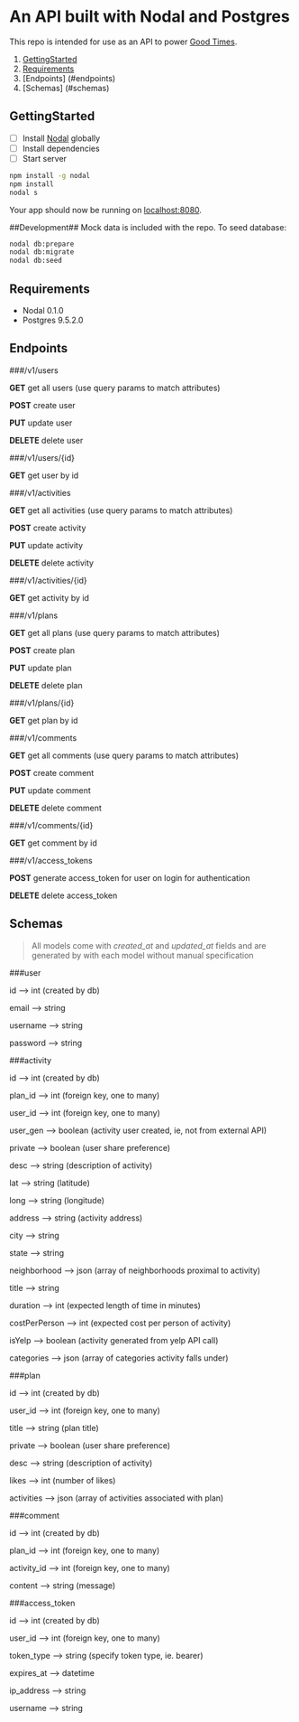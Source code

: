 # An API built with Nodal and Postgres

This repo is intended for use as an API to power [Good Times](https://github.com/sweaty-figs).

1. [GettingStarted](#gettingstarted)
2. [Requirements](#requirements)
3. [Endpoints] (#endpoints)
4. [Schemas] (#schemas)

## GettingStarted
- [ ] Install [Nodal](https://github.com/keithwhor/nodal) globally
- [ ] Install dependencies
- [ ] Start server

```sh
npm install -g nodal
npm install
nodal s
```
Your app should now be running on [localhost:8080](http://localhost:8080/).

##Development##
Mock data is included with the repo. To seed database:
```sh
nodal db:prepare
nodal db:migrate
nodal db:seed
```

## Requirements
- Nodal 0.1.0
- Postgres 9.5.2.0

## Endpoints

###/v1/users

**GET**     get all users (use query params to match attributes)

**POST**    create user

**PUT**     update user

**DELETE**  delete user

###/v1/users/{id}

**GET**     get user by id

###/v1/activities

**GET**     get all activities (use query params to match attributes)


**POST**   create activity


**PUT**     update activity


**DELETE**  delete  activity

###/v1/activities/{id}


**GET**     get activity by id

###/v1/plans

**GET**     get all plans (use query params to match attributes)

**POST**    create plan

**PUT**     update plan

**DELETE**  delete plan

###/v1/plans/{id}

**GET**     get plan by id

###/v1/comments

**GET**     get all comments (use query params to match attributes)

**POST**    create comment

**PUT**     update comment

**DELETE**  delete comment

###/v1/comments/{id}

**GET**     get comment by id

###/v1/access_tokens

**POST**    generate access_token for user on login for authentication

**DELETE**  delete access_token

## Schemas
> All models come with *created_at* and *updated_at* fields and are generated by with each model without manual specification

###user

id            --> int (created by db)

email         --> string

username      --> string

password      --> string


###activity

id            --> int (created by db)

plan_id       --> int (foreign key, one to many)

user_id       --> int (foreign key, one to many)

user_gen      --> boolean (activity user created, ie, not from external API)

private       --> boolean (user share preference)

desc          --> string (description of activity)

lat           --> string (latitude)

long          --> string (longitude)

address       --> string (activity address)

city          --> string

state         --> string

neighborhood  --> json (array of neighborhoods proximal to activity)

title         --> string

duration      --> int (expected length of time in minutes)

costPerPerson --> int (expected cost per person of activity)

isYelp        --> boolean (activity generated from yelp API call)

categories    --> json (array of categories activity falls under)


###plan

id            --> int (created by db)

user_id       --> int (foreign key, one to many)

title         --> string (plan title)

private       --> boolean (user share preference)

desc          --> string (description of activity)

likes         --> int (number of likes)

activities    --> json (array of activities associated with plan)


###comment

id            --> int (created by db)

plan_id       --> int (foreign key, one to many)

activity_id   --> int (foreign key, one to many)

content       --> string (message)


###access_token

id            --> int (created by db)

user_id       --> int (foreign key, one to many)

token_type    --> string (specify token type, ie. bearer)

expires_at    --> datetime

ip_address    --> string

username      --> string






